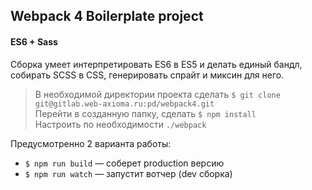 ## Webpack 4 Boilerplate project
#### ES6 + Sass

Сборка умеет интерпретировать ES6 в ES5 и делать единый бандл, собирать SCSS в CSS, генерировать спрайт и миксин для него.

> В необходимой директории проекта сделать `$ git clone git@gitlab.web-axioma.ru:pd/webpack4.git`  
> Перейти в созданную папку, сделать `$ npm install`  
> Настроить по необходимости `./webpack`

Предусмотренно 2 варианта работы:  

- `$ npm run build` — соберет production версию  
- `$ npm run watch` — запустит вотчер (dev сборка)
